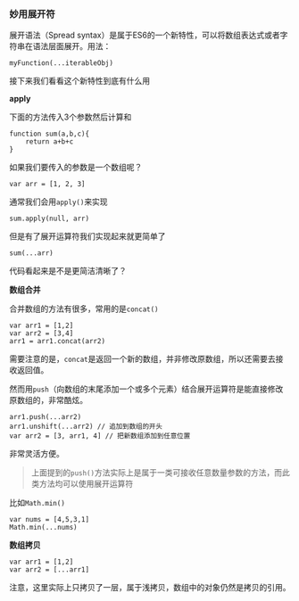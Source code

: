 ### 妙用展开符

展开语法（Spread syntax）是属于ES6的一个新特性，可以将数组表达式或者字符串在语法层面展开。用法：

```
myFunction(...iterableObj)
```

接下来我们看看这个新特性到底有什么用

**apply**

下面的方法传入3个参数然后计算和

```
function sum(a,b,c){
    return a+b+c
}
```

如果我们要传入的参数是一个数组呢？

```
var arr = [1, 2, 3]
```

通常我们会用`apply()`来实现

```
sum.apply(null, arr)
```

但是有了展开运算符我们实现起来就更简单了


```
sum(...arr)
```

代码看起来是不是更简洁清晰了？

**数组合并**

合并数组的方法有很多，常用的是`concat()`

```
var arr1 = [1,2]
var arr2 = [3,4]
arr1 = arr1.concat(arr2)
```

需要注意的是，`concat`是返回一个新的数组，并非修改原数组，所以还需要去接收返回值。

然而用`push`（向数组的末尾添加一个或多个元素）结合展开运算符是能直接修改原数组的，非常酷炫。

```
arr1.push(...arr2)
arr1.unshift(...arr2) // 追加到数组的开头
var arr2 = [3, arr1, 4] // 把新数组添加到任意位置
```

非常灵活方便。

>上面提到的`push()`方法实际上是属于一类可接收任意数量参数的方法，而此类方法均可以使用展开运算符

比如`Math.min()`

```
var nums = [4,5,3,1]
Math.min(...nums)
```

**数组拷贝**

```
var arr1 = [1,2]
var arr2 = [...arr1]
```

注意，这里实际上只拷贝了一层，属于浅拷贝，数组中的对象仍然是拷贝的引用。